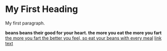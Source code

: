 <!DOCTYPE html>
<html>
 <body>
<h1>My First Heading</h1>
  <p>My first paragraph.</p>
 </body>
</html>
<b>beans beans their good for your heart. the more you eat the more you fart</b>
<u>the more you fart the better you feel, so eat your beans with every meal</u>
<a href="https://www.youtube.com/watch?v=MtN1YnoL46Q">link text</a>
